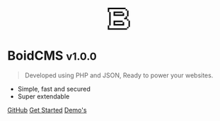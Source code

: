 <p align="center"><img alt="logo" width="50" height="50" src="/_media/logo.svg" /></p>

# BoidCMS <small>v1.0.0</small>

> Developed using PHP and JSON, Ready to power your websites.

- Simple, fast and secured
- Super extendable

[GitHub](https://github.com/BoidCMS/BoidCMS/)
[Get Started](#boidcms)
[Demo's](demo)
